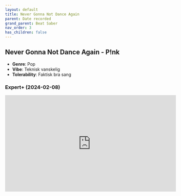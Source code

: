 ```yaml
---
layout: default
title: Never Gonna Not Dance Again
parent: Date recorded
grand_parent: Beat Saber
nav_order: 3
has_children: false
---
```


## Never Gonna Not Dance Again - P!nk
- **Genre**: Pop
- **Vibe**: Teknisk vanskelig
- **Tolerability**: Faktisk bra sang


### Expert+ (2024-02-08)

<iframe width="560" height="315" src="https://www.youtube.com/embed/67sN17EYTAQ?si=kK4lrMARYXlzzrIM" title="YouTube video player" frameborder="0" allow="accelerometer; autoplay; clipboard-write; encrypted-media; gyroscope; picture-in-picture; web-share" allowfullscreen></iframe>


